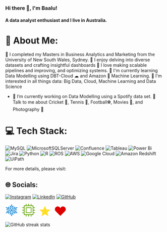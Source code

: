 ### Hi there 👋, I'm Baalu!
####  A data analyst enthusiast and I live in Australia.


# 💫 About Me:
🧲 I completed my Masters in Business Analytics and Marketing from the University of New South Wales, Sydney.
🧲 I enjoy delving into diverse datasets and crafting insightful dashboards
🧲 I love making scalable pipelines and improving, and optimizing systems.
📝 I'm currently learning Data Modelling using DBT-Cloud ☁ and Amazon 📱 Machine Learning.
🧲 I'm interested in all things data: Big Data, Cloud, Machine Learning and Data Science
- 🔭 I’m currently working on Data Modelling using a Spotify data set.
💬 Talk to me about Cricket  🏏, Tennis 🎾, Football⚽️, Movies 🎥,  and Photography 📸


# 💻 Tech Stack:
![MySQL](https://img.shields.io/badge/mysql-%2300000f.svg?style=for-the-badge&logo=mysql&logoColor=white) ![MicrosoftSQLServer](https://img.shields.io/badge/Microsoft%20SQL%20Server-CC2927?style=for-the-badge&logo=microsoft%20sql%20server&logoColor=white) ![Confluence](https://img.shields.io/badge/confluence-%23172BF4.svg?style=for-the-badge&logo=confluence&logoColor=white) ![Tableau](https://img.shields.io/badge/Tableau-%23E97627.svg?style=for-the-badge&logo=tableau&logoColor=white) ![Power Bi](https://img.shields.io/badge/power_bi-F2C811?style=for-the-badge&logo=powerbi&logoColor=black) ![Jira](https://img.shields.io/badge/jira-%230A0FFF.svg?style=for-the-badge&logo=jira&logoColor=white) ![Python](https://img.shields.io/badge/python-3670A0?style=for-the-badge&logo=python&logoColor=ffdd54) ![R](https://img.shields.io/badge/r-%23276DC3.svg?style=for-the-badge&logo=r&logoColor=white) ![ROS](https://img.shields.io/badge/ros-%230A0FF9.svg?style=for-the-badge&logo=ros&logoColor=white) ![AWS](https://img.shields.io/badge/AWS-%23232F3E.svg?style=for-the-badge&logo=amazon-aws&logoColor=white) ![Google Cloud](https://img.shields.io/badge/Google%20Cloud-%234285F4.svg?style=for-the-badge&logo=google-cloud&logoColor=white) ![Amazon Redshift](https://img.shields.io/badge/Amazon%20Redshift-%23FF9900.svg?style=for-the-badge&logo=amazon-redshift&logoColor=white) 
![UiPath](https://img.shields.io/badge/UiPath-%230085FF.svg?style=for-the-badge&logo=uipath&logoColor=white)






For more details, please visit:


## 🌐 Socials:
[![Instagram](https://img.shields.io/badge/Instagram-%23E4405F.svg?logo=Instagram&logoColor=white)](https://instagram.com/Baalu_ss) [![LinkedIn](https://img.shields.io/badge/LinkedIn-%230077B5.svg?logo=linkedin&logoColor=white)](https://linkedin.com/in/baalu-ss/) [![GitHub](https://img.shields.io/badge/GitHub-%23121011.svg?logo=github&logoColor=white)](https://github.com/Baalu-SS)


<a href='https://archiveprogram.github.com/'><img src='https://raw.githubusercontent.com/acervenky/animated-github-badges/master/assets/acbadge.gif' width='40' height='40'></a> <a href='https://docs.github.com/en/developers'><img src='https://raw.githubusercontent.com/acervenky/animated-github-badges/master/assets/devbadge.gif' width='40' height='40'></a> <a href='https://stars.github.com/'><img src='https://raw.githubusercontent.com/acervenky/animated-github-badges/master/assets/starbadge.gif' width='35' height='35'></a> <a href='https://docs.github.com/en/github/supporting-the-open-source-community-with-github-sponsors'><img src='https://raw.githubusercontent.com/acervenky/animated-github-badges/master/assets/sponsorbadge.gif' width='35' height='35'></a> 

![GitHub streak stats](https://streak-stats.demolab.com/?user=Baalu-Ss)  






